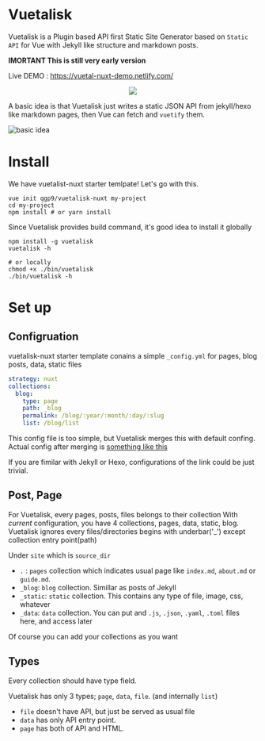 # Vuetalisk

Vuetalisk is a Plugin based API first Static Site Generator based on `Static API` for  Vue with Jekyll like structure and markdown posts.

**IMORTANT This is still very early version**

Live DEMO : https://vuetal-nuxt-demo.netlify.com/

<p align="center"> <img src="http://i.imgur.com/3QUaAyo.png"> </p>

A basic idea is that Vuetalisk just writes a static JSON API from jekyll/hexo like markdown pages,
then Vue can fetch and `vuetify` them.

![basic idea](http://i.imgur.com/VxE4bG4.png)


# Install

We have vuetalist-nuxt starter temlpate! Let's go with this.

```
vue init qgp9/vuetalisk-nuxt my-project
cd my-project
npm install # or yarn install
```

Since Vuetalisk provides build command, it's good idea to install it globally
```
npm install -g vuetalisk
vuetalisk -h

# or locally
chmod +x ./bin/vuetalisk
./bin/vuetalisk -h
```

# Set up

## Configruation
vuetalisk-nuxt starter template conains a simple `_config.yml` for pages, blog posts, data, static files
```yaml
strategy: nuxt
collections:
  blog:
    type: page
    path: _blog
    permalink: /blog/:year/:month/:day/:slug
    list: /blog/list
```
This config file is too simple, but Vuetalisk merges this with default confing.
Actual config after merging is [something like this](https://gist.github.com/qgp9/75e59b3ca54f061e61d6512d64766f74)

If you are fimilar with Jekyll or Hexo, configurations of the link could be just trivial.

## Post, Page
For Vuetalisk, every pages, posts, files belongs to their collection
With *current* configuration, you have 4 collections, pages, data, static, blog.
Vuetalisk ignores every files/directories begins with underbar('_') except collection entry point(path)

Under `site` which is `source_dir`
* `.` : `pages` collection which indicates usual page like `index.md`, `about.md` or `guide.md`. 
* `_blog`: `blog` collection. Simillar as posts of Jekyll
* `_static`: `static` collection. This contains any type of file, image, css, whatever
* `_data`: `data` collection. You can put and `.js`, `.json`, `.yaml`, `.toml` files here, and access later

Of course you can add your collections as you want

## Types
Every collection should have type field.

Vuetalisk has only 3 types; `page`, `data`, `file`. (and internally `list`)
* `file` doesn't have API, but just be served as usual file
* `data` has only API entry point.
* `page` has both of API and HTML.
